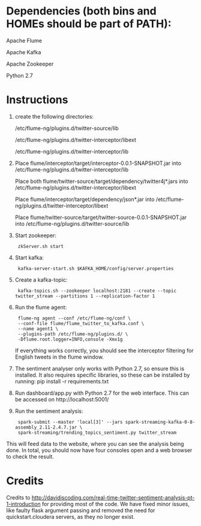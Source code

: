 # Dependencies (both bins and HOMEs should be part of PATH):

Apache Flume

Apache Kafka

Apache Zookeeper

Python 2.7

# Instructions

1. create the following directories:
    
    /etc/flume-ng/plugins.d/twitter-source/lib

    /etc/flume-ng/plugins.d/twitter-interceptor/libext

    /etc/flume-ng/plugins.d/twitter-interceptor/lib

2.
    Place flume/interceptor/target/interceptor-0.0.1-SNAPSHOT.jar into /etc/flume-ng/plugins.d/twitter-interceptor/lib

    Place both flume/twitter-source/target/dependency/twitter4j*.jars into /etc/flume-ng/plugins.d/twitter-interceptor/libext

    Place flume/interceptor/target/dependency/json*.jar into /etc/flume-ng/plugins.d/twitter-interceptor/libext

    Place flume/twitter-source/target/twitter-source-0.0.1-SNAPSHOT.jar into /etc/flume-ng/plugins.d/twitter-source/lib

3. Start zookeeper: 

        zkServer.sh start

4. Start kafka:

        kafka-server-start.sh $KAFKA_HOME/config/server.properties

5. Create a kafka-topic:

        kafka-topics.sh --zookeeper localhost:2181 --create --topic twitter_stream --partitions 1 --replication-factor 1

6. Run the flume agent:

        flume-ng agent --conf /etc/flume-ng/conf \
        --conf-file flume/flume_twitter_to_kafka.conf \
        --name agent1 \
        --plugins-path /etc/flume-ng/plugins.d/ \
        -Dflume.root.logger=INFO,console -Xmx1g

    If everything works correctly, you should see the interceptor filtering for English tweets in the flume window.


7. The sentiment analyser only works with Python 2.7, so ensure this is installed. It also requires specific libraries, 
    so these can be installed by running: pip install -r requirements.txt


8. Run dashboard/app.py with Python 2.7 for the web interface. This can be accessed on http://localhost:5001/

9. Run the sentiment analysis:

        spark-submit --master 'local[3]' --jars spark-streaming-kafka-0-8-assembly_2.11-2.4.7.jar \
        spark-streaming/trending_topics_sentiment.py twitter_stream

This will feed data to the website, where you can see the analysis being done. In total, you should now have four
consoles open and a web browser to check the result. 

# Credits

Credits to http://davidiscoding.com/real-time-twitter-sentiment-analysis-pt-1-introduction 
for providing most of the code. We have fixed minor issues, like faulty flask 
argument passing and removed the need for quickstart.cloudera servers, as 
they no longer exist. 
